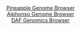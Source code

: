 <div id="Pineapple_Genome_Browser" align="center">
  <a href="https://igv.org/app/?sessionURL=blob:zZJra9swFIb_i6BlA8fX2IkNZbiXtCG90KRu2pRiZFt21Mo6riQ7TUP..7SysS8rNB82BvogHXR5z6NngzoiJAWOIuSajm86DjKQXMJqhuuGkUtcE4miEjNJDCRISQThOUHRBpVYKpxMz_XJpVKNjCyLqqZXY16BKT0T1_gNOF5JM4faOgLGcAYCKxDSOhS4A4tWXW9FMtw0pn7bM32rwApbmDVL4BKshvAqXen70l.ltCIcapLWLVP0PUCq8.iMhVnib_F8Fuc5kXJC1uPiIJ6M41vvJFmcBkeL5OpsngTz_RmtOFatIAd3e.4hK1sn7s9PLhZnt68qg3x0ef.skmGy5x3vn7w2VBB54AycoTccBn5fo6G8IK__U9d60B07H72Nry5Ou2qSTdXxjNAbPsJrfDRi_OKDvrcGYpC32gSUL8UgcmzDswPDd4Pej6kzNGw71HQEUBQ9PBpICZw_6.0PG6TWjfYFSfLSvqtjIBAFESjqhbY9cMLQ9fuDvh2GztbYoFawv4d2lEzDge3GrhukJWVKy1ykkjfSxJybXV6a1duOLJ_O9tzRi1qfyulxPNDzmyeAu.nqFlzQgi3.bJKvKegA75.o2_1Mrn_i3meCmCrbVbiyaceyK5PgupaFW3SxJuM.X9sFzIf3HwLaDU4JosZK79cVvfxpXYcFxVzpQkclzSijaj3XHGGFIsf1tLwoBwbaRiSq7Itt2Ibj219_S.ptH7ffAQ--">Pineapple Genome Browser</a>
</div>
<div id="Alphonso_Genome_Browser" align="center">
  <a href="https://igv.org/app/?sessionURL=blob:zZNdb5swFIb_i6VWm0TAhgABKZrIR7c2Tas1IVStKuSAAbdgU9tJmkb573OjTbvppOZi0yQu7CN_vOfxww6siZCUMxAC20SuiRAwgKz4ZoabtiZXuCEShAWuJTGAIAURhGUEhDtQYKlwfHOpd1ZKtTK0LKraToNZyU3pmLjBr5zhjTQz3lhDXtd4yQVWXEhrIPCaW7RcdzZkidvW1Hc7pmvlWGEL123FmeRWS1iZbvR56a9SWhLGG5I2q1rRQ4BU59EZc7PAX6JkFmUZkXJCtud5P5qcRwtnHN999YZ38fW3JPaS0xktGVYrQfreRVXO4scbIqJ57b_k09Gkjf352Taanjij0_FLSwWRfeSjntPreV1Pg6EsJy__U8_6o0f2vYEyUe7zJbYXs6ZbkQZV4yW8O7EHt378h873Bqh5ttImgKwSfoig4UDPcG2v8zZEPQPCQPMRnILw_sEASuDsSS._3wG1bbUvQJLn1UEdA3CREwHCTgChj4LAdrt.FwYB2hs7sBL134N7Ft8EPrQj2_bSgtZKy5ynkrXSxIyZ66wwy9cjaTLWm44G.MQ.u54G4jZAiytnxZL5Qo2z8bs0fU1AX354Qt3qRzL9E_M.EsRUy2N1U1U9.j6cx92hGj27T4_2a9LLJgPS8vd_szc8x6EpuGiw0ut1RU9_.rbGgmKmdGFNJV3SmqptoinyDQiR7WhtQcZrrj0Eolx.ggY0kAs__9bT2T_sfwA-">Alphonso Genome Browser</a>
</div>


<div id="DAF_Genomics_Browser" align="center">
  <a href="https://igv.org/app/?sessionURL=blob:tZFra9swFIb_i6D95Kvs2LEhDG9Lu9C0G8lc05YSTuzjWJstuZLctA3579OyjsFGGYMOJCFxLu.r8.zIPUrFBCcpoY4_cnyfWEQ1YruErm_xAjpUJK2hVWgRiTVK5CWSdEdqUBryxdxUNlr3KnXdCmp7g1x0rFSOChzobSUG3aBJtakDHTwJDlvllKIzyRpcaPtGcCVcKEtUyvbcHvlmtQVz_IytDi1x1Q2tZgfVlTFhjFVODcYt4xU._MXIf1A2i73JimV2qD_Dx1k1yc5m2WUwza9Po3fX.ccPRR4Vx0u24aAHiZPqiJ58Tq7q4vtUzy_zdhqHT8PbtUQ5Oz8K3h9PH3omUU382B8H43FMI7K3SCvKwUAgZSP91A.tmI4tGob28zUYRWYKUjCS3txaREsov5r0mx3Rj71BRRTeDQdqFhGyQklSO_G82E8SOgrj0EsSf2_tyCDbV2Z5ki.S2KMZpZGzhs7o16w9DNAI_Rl8LZC_dTb7X0GBXPSzfv2FjlSx9k7ZZk6DkM_vPt1fvYDJIi9.qxayA21CP57PUKA1ah1y_YtKsL_dfwM-">DAF Genomics Browser</a>
</div>
